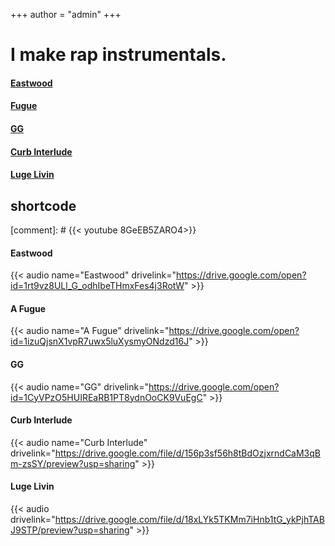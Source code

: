 +++
author = "admin"
+++

# I make rap instrumentals.

#### [Eastwood](https://drive.google.com/open?id=1rt9vz8ULl_G_odhIbeTHmxFes4j3RotW)


#### [Fugue](https://drive.google.com/open?id=1izuQjsnX1vpR7uwx5luXysmyONdzd16J)


#### [GG](https://drive.google.com/open?id=1CyVPzO5HUIREaRB1PT8ydnOoCK9VuEgC)


#### [Curb Interlude](https://drive.google.com/file/d/156p3sf56h8tBdOzjxrndCaM3qBm-zsSY/view?usp=sharing)


#### [Luge Livin](https://drive.google.com/file/d/18xLYk5TKMm7iHnb1tG_ykPjhTABJ9STP/view?usp=sharing)


## shortcode 

[comment]: # {{< youtube 8GeEB5ZARO4>}}

#### Eastwood

{{< audio name="Eastwood" drivelink="https://drive.google.com/open?id=1rt9vz8ULl_G_odhIbeTHmxFes4j3RotW" >}}

#### A Fugue

{{< audio name="A Fugue" drivelink="https://drive.google.com/open?id=1izuQjsnX1vpR7uwx5luXysmyONdzd16J" >}}

#### GG

{{< audio name="GG" drivelink="https://drive.google.com/open?id=1CyVPzO5HUIREaRB1PT8ydnOoCK9VuEgC" >}}

#### Curb Interlude

{{< audio name="Curb Interlude" drivelink="https://drive.google.com/file/d/156p3sf56h8tBdOzjxrndCaM3qBm-zsSY/preview?usp=sharing" >}}

#### Luge Livin

{{< audio drivelink="https://drive.google.com/file/d/18xLYk5TKMm7iHnb1tG_ykPjhTABJ9STP/preview?usp=sharing" >}}
